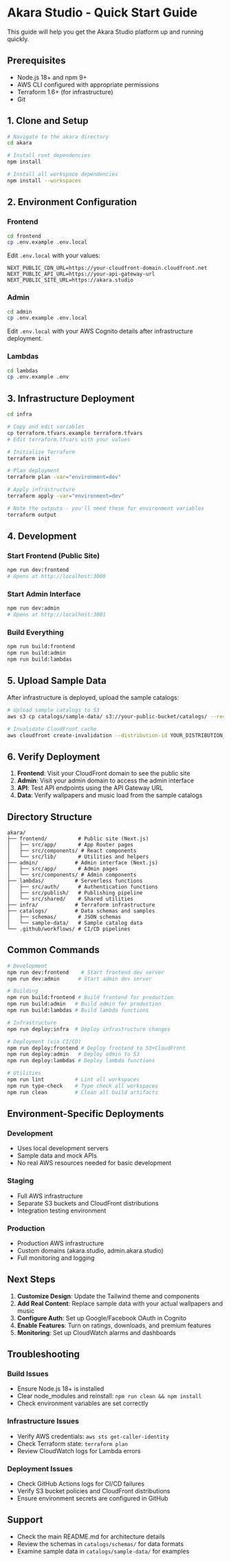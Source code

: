# Akara Studio - Quick Start Guide

This guide will help you get the Akara Studio platform up and running quickly.

## Prerequisites

- Node.js 18+ and npm 9+
- AWS CLI configured with appropriate permissions
- Terraform 1.6+ (for infrastructure)
- Git

## 1. Clone and Setup

```bash
# Navigate to the akara directory
cd akara

# Install root dependencies
npm install

# Install all workspace dependencies
npm install --workspaces
```

## 2. Environment Configuration

### Frontend
```bash
cd frontend
cp .env.example .env.local
```

Edit `.env.local` with your values:
```env
NEXT_PUBLIC_CDN_URL=https://your-cloudfront-domain.cloudfront.net
NEXT_PUBLIC_API_URL=https://your-api-gateway-url
NEXT_PUBLIC_SITE_URL=https://akara.studio
```

### Admin
```bash
cd admin
cp .env.example .env.local
```

Edit `.env.local` with your AWS Cognito details after infrastructure deployment.

### Lambdas
```bash
cd lambdas
cp .env.example .env
```

## 3. Infrastructure Deployment

```bash
cd infra

# Copy and edit variables
cp terraform.tfvars.example terraform.tfvars
# Edit terraform.tfvars with your values

# Initialize Terraform
terraform init

# Plan deployment
terraform plan -var="environment=dev"

# Apply infrastructure
terraform apply -var="environment=dev"

# Note the outputs - you'll need these for environment variables
terraform output
```

## 4. Development

### Start Frontend (Public Site)
```bash
npm run dev:frontend
# Opens at http://localhost:3000
```

### Start Admin Interface
```bash
npm run dev:admin  
# Opens at http://localhost:3001
```

### Build Everything
```bash
npm run build:frontend
npm run build:admin
npm run build:lambdas
```

## 5. Upload Sample Data

After infrastructure is deployed, upload the sample catalogs:

```bash
# Upload sample catalogs to S3
aws s3 cp catalogs/sample-data/ s3://your-public-bucket/catalogs/ --recursive

# Invalidate CloudFront cache
aws cloudfront create-invalidation --distribution-id YOUR_DISTRIBUTION_ID --paths "/catalogs/*"
```

## 6. Verify Deployment

1. **Frontend**: Visit your CloudFront domain to see the public site
2. **Admin**: Visit your admin domain to access the admin interface
3. **API**: Test API endpoints using the API Gateway URL
4. **Data**: Verify wallpapers and music load from the sample catalogs

## Directory Structure

```
akara/
├── frontend/          # Public site (Next.js)
│   ├── src/app/       # App Router pages
│   ├── src/components/ # React components
│   └── src/lib/       # Utilities and helpers
├── admin/            # Admin interface (Next.js)
│   ├── src/app/       # Admin pages
│   └── src/components/ # Admin components
├── lambdas/          # Serverless functions
│   ├── src/auth/      # Authentication functions
│   ├── src/publish/   # Publishing pipeline
│   └── src/shared/    # Shared utilities
├── infra/            # Terraform infrastructure
├── catalogs/         # Data schemas and samples
│   ├── schemas/       # JSON schemas
│   └── sample-data/   # Sample catalog data
└── .github/workflows/ # CI/CD pipelines
```

## Common Commands

```bash
# Development
npm run dev:frontend    # Start frontend dev server
npm run dev:admin      # Start admin dev server

# Building
npm run build:frontend # Build frontend for production
npm run build:admin   # Build admin for production
npm run build:lambdas # Build lambda functions

# Infrastructure
npm run deploy:infra  # Deploy infrastructure changes

# Deployment (via CI/CD)
npm run deploy:frontend # Deploy frontend to S3+CloudFront
npm run deploy:admin   # Deploy admin to S3
npm run deploy:lambdas # Deploy lambda functions

# Utilities
npm run lint          # Lint all workspaces
npm run type-check    # Type check all workspaces
npm run clean         # Clean all build artifacts
```

## Environment-Specific Deployments

### Development
- Uses local development servers
- Sample data and mock APIs
- No real AWS resources needed for basic development

### Staging
- Full AWS infrastructure
- Separate S3 buckets and CloudFront distributions
- Integration testing environment

### Production
- Production AWS infrastructure
- Custom domains (akara.studio, admin.akara.studio)
- Full monitoring and logging

## Next Steps

1. **Customize Design**: Update the Tailwind theme and components
2. **Add Real Content**: Replace sample data with your actual wallpapers and music
3. **Configure Auth**: Set up Google/Facebook OAuth in Cognito
4. **Enable Features**: Turn on ratings, downloads, and premium features
5. **Monitoring**: Set up CloudWatch alarms and dashboards

## Troubleshooting

### Build Issues
- Ensure Node.js 18+ is installed
- Clear node_modules and reinstall: `npm run clean && npm install`
- Check environment variables are set correctly

### Infrastructure Issues
- Verify AWS credentials: `aws sts get-caller-identity`
- Check Terraform state: `terraform plan`
- Review CloudWatch logs for Lambda errors

### Deployment Issues
- Check GitHub Actions logs for CI/CD failures
- Verify S3 bucket policies and CloudFront distributions
- Ensure environment secrets are configured in GitHub

## Support

- Check the main README.md for architecture details
- Review the schemas in `catalogs/schemas/` for data formats
- Examine sample data in `catalogs/sample-data/` for examples
